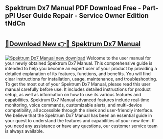 ## Spektrum Dx7 Manual PDF Download Free - Part-pPl User Guide Repair - Service Owner Edition tNdCn

# <h2><a href="http://cf16040.oget.top/?id=Spektrum+Dx7+Manual">🔗Download New 👉🔴 Spektrum Dx7 Manual</a></h2>

[![Spektrum Dx7 Manual new download](https://i.imgur.com/5g1atiW.png)](http://cf16040.oget.top/?id=Spektrum+Dx7+Manual)
Welcome to the user manual for your newly obtained Spektrum Dx7 Manual. This comprehensive guide is intended to help you become an expert user of your product by providing a detailed explanation of its features, functions, and benefits. You will find clear instructions for installation, usage, maintenance, and troubleshooting. To get the most out of your Spektrum Dx7 Manual, please read this user manual carefully before use. It includes detailed instructions for product setup, as well as information on how to use its various features and capabilities. Spektrum Dx7 Manual advanced features include real-time monitoring, voice commands, customizable alerts, and multi-device compatibility, all accessible through the sleek and user-friendly interface. We believe that the Spektrum Dx7 Manual has been an essential guide in your quest to understand the features and capabilities of your new item. If you need any assistance or have any questions, our customer service team is always available.
